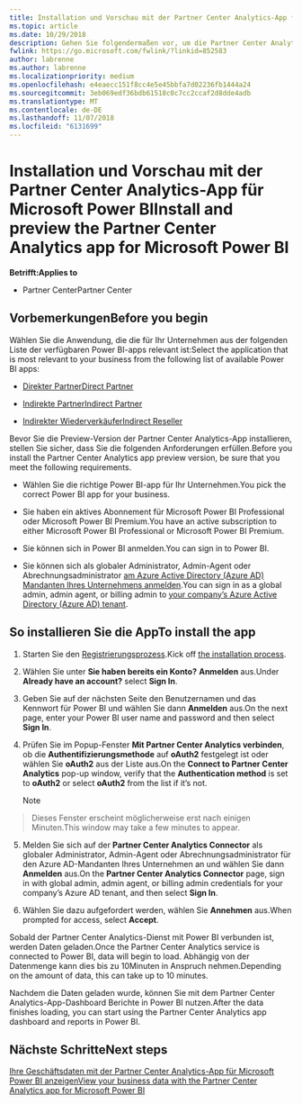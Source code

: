 ```yaml
---
title: Installation und Vorschau mit der Partner Center Analytics-App für Microsoft Power BI | Partner Center
ms.topic: article
ms.date: 10/29/2018
description: Gehen Sie folgendermaßen vor, um die Partner Center Analytics-App für Power BI anzusehen (für direkte Partner im CSP).
fwlink: https://go.microsoft.com/fwlink/?linkid=852583
author: labrenne
ms.author: labrenne
ms.localizationpriority: medium
ms.openlocfilehash: e4eaecc151f8cc4e5e45bbfa7d02236fb1444a24
ms.sourcegitcommit: 3eb069edf36bdb61518c0c7cc2ccaf2d8dde4adb
ms.translationtype: MT
ms.contentlocale: de-DE
ms.lasthandoff: 11/07/2018
ms.locfileid: "6131699"
---
```

# <a name="install-and-preview-the-partner-center-analytics-app-for-microsoft-power-bi"></a><span data-ttu-id="148dc-103">Installation und Vorschau mit der Partner Center Analytics-App für Microsoft Power BI</span><span class="sxs-lookup"><span data-stu-id="148dc-103">Install and preview the Partner Center Analytics app for Microsoft Power BI</span></span>

**<span data-ttu-id="148dc-104">Betrifft:</span><span class="sxs-lookup"><span data-stu-id="148dc-104">Applies to</span></span>**

- <span data-ttu-id="148dc-105">Partner Center</span><span class="sxs-lookup"><span data-stu-id="148dc-105">Partner Center</span></span>

## <a name="before-you-begin"></a><span data-ttu-id="148dc-106">Vorbemerkungen</span><span class="sxs-lookup"><span data-stu-id="148dc-106">Before you begin</span></span>

<span data-ttu-id="148dc-107">Wählen Sie die Anwendung, die die für Ihr Unternehmen aus der folgenden Liste der verfügbaren Power BI-apps relevant ist:</span><span class="sxs-lookup"><span data-stu-id="148dc-107">Select the application that is most relevant to your business from the following list of available Power BI apps:</span></span>
- [<span data-ttu-id="148dc-108">Direkter Partner</span><span class="sxs-lookup"><span data-stu-id="148dc-108">Direct Partner</span></span>](https://app.powerbi.com/groups/me/getdata/services/direct-providers-partner-analytics)

- [<span data-ttu-id="148dc-109">Indirekte Partner</span><span class="sxs-lookup"><span data-stu-id="148dc-109">Indirect Partner</span></span>](https://app.powerbi.com/groups/me/getdata/services/indirect-providers-partner-analytics)

- [<span data-ttu-id="148dc-110">Indirekter Wiederverkäufer</span><span class="sxs-lookup"><span data-stu-id="148dc-110">Indirect Reseller</span></span>](https://app.powerbi.com/groups/me/getdata/services/indirect-seller-partner-analytics)

<span data-ttu-id="148dc-111">Bevor Sie die Preview-Version der Partner Center Analytics-App installieren, stellen Sie sicher, dass Sie die folgenden Anforderungen erfüllen.</span><span class="sxs-lookup"><span data-stu-id="148dc-111">Before you install the Partner Center Analytics app preview version, be sure that you meet the following requirements.</span></span>

- <span data-ttu-id="148dc-112">Wählen Sie die richtige Power BI-app für Ihr Unternehmen.</span><span class="sxs-lookup"><span data-stu-id="148dc-112">You pick the correct Power BI app for your business.</span></span>

- <span data-ttu-id="148dc-113">Sie haben ein aktives Abonnement für Microsoft Power BI Professional oder Microsoft Power BI Premium.</span><span class="sxs-lookup"><span data-stu-id="148dc-113">You have an active subscription to either Microsoft Power BI Professional or Microsoft Power BI Premium.</span></span>

- <span data-ttu-id="148dc-114">Sie können sich in Power BI anmelden.</span><span class="sxs-lookup"><span data-stu-id="148dc-114">You can sign in to Power BI.</span></span>

- <span data-ttu-id="148dc-115">Sie können sich als globaler Administrator, Admin-Agent oder Abrechnungsadministrator [am Azure Active Directory (Azure AD) Mandanten Ihres Unternehmens anmelden](azure-active-directory-tenants-and-partner-center.md).</span><span class="sxs-lookup"><span data-stu-id="148dc-115">You can sign in as a global admin, admin agent, or billing admin to [your company’s Azure Active Directory (Azure AD) tenant](azure-active-directory-tenants-and-partner-center.md).</span></span>

## <a name="to-install-the-app"></a><span data-ttu-id="148dc-116">So installieren Sie die App</span><span class="sxs-lookup"><span data-stu-id="148dc-116">To install the app</span></span>

1. <span data-ttu-id="148dc-117">Starten Sie den [Registrierungsprozess](https://app.powerbi.com/getdata/services/partneranalytics?cpcode=PartnerCenterAnalytics&getDataForceConnect=true&alwaysPromptForContentProviderCreds=true).</span><span class="sxs-lookup"><span data-stu-id="148dc-117">Kick off [the installation process](https://app.powerbi.com/getdata/services/partneranalytics?cpcode=PartnerCenterAnalytics&getDataForceConnect=true&alwaysPromptForContentProviderCreds=true).</span></span>

2. <span data-ttu-id="148dc-118">Wählen Sie unter **Sie haben bereits ein Konto?** **Anmelden** aus.</span><span class="sxs-lookup"><span data-stu-id="148dc-118">Under **Already have an account?** select **Sign In**.</span></span> 

3.  <span data-ttu-id="148dc-119">Geben Sie auf der nächsten Seite den Benutzernamen und das Kennwort für Power BI und wählen Sie dann **Anmelden** aus.</span><span class="sxs-lookup"><span data-stu-id="148dc-119">On the next page, enter your Power BI user name and password and then select **Sign In**.</span></span> 

4.  <span data-ttu-id="148dc-120">Prüfen Sie im Popup-Fenster **Mit Partner Center Analytics verbinden**, ob die **Authentifizierungsmethode** auf **oAuth2** festgelegt ist oder wählen Sie **oAuth2** aus der Liste aus.</span><span class="sxs-lookup"><span data-stu-id="148dc-120">On the **Connect to Partner Center Analytics** pop-up window, verify that the **Authentication method** is set to **oAuth2** or select **oAuth2** from the list if it’s not.</span></span> 

    > [!NOTE]  
>  <span data-ttu-id="148dc-121">Dieses Fenster erscheint möglicherweise erst nach einigen Minuten.</span><span class="sxs-lookup"><span data-stu-id="148dc-121">This window may take a few minutes to appear.</span></span>

5.  <span data-ttu-id="148dc-122">Melden Sie sich auf der **Partner Center Analytics Connector** als globaler Administrator, Admin-Agent oder Abrechnungsadministrator für den Azure AD-Mandanten Ihres Unternehmen an und wählen Sie dann **Anmelden** aus.</span><span class="sxs-lookup"><span data-stu-id="148dc-122">On the **Partner Center Analytics Connector** page, sign in with global admin, admin agent, or billing admin credentials for your company’s Azure AD tenant, and then select **Sign In**.</span></span>
 
6.  <span data-ttu-id="148dc-123">Wählen Sie dazu aufgefordert werden, wählen Sie **Annehmen** aus.</span><span class="sxs-lookup"><span data-stu-id="148dc-123">When prompted for access, select **Accept**.</span></span> 

<span data-ttu-id="148dc-124">Sobald der Partner Center Analytics-Dienst mit Power BI verbunden ist, werden Daten geladen.</span><span class="sxs-lookup"><span data-stu-id="148dc-124">Once the Partner Center Analytics service is connected to Power BI, data will begin to load.</span></span> <span data-ttu-id="148dc-125">Abhängig von der Datenmenge kann dies bis zu 10Minuten in Anspruch nehmen.</span><span class="sxs-lookup"><span data-stu-id="148dc-125">Depending on the amount of data, this can take up to 10 minutes.</span></span> 

<span data-ttu-id="148dc-126">Nachdem die Daten geladen wurde, können Sie mit dem Partner Center Analytics-App-Dashboard Berichte in Power BI nutzen.</span><span class="sxs-lookup"><span data-stu-id="148dc-126">After the data finishes loading, you can start using the Partner Center Analytics app dashboard and reports in Power BI.</span></span>

## <a name="next-steps"></a><span data-ttu-id="148dc-127">Nächste Schritte</span><span class="sxs-lookup"><span data-stu-id="148dc-127">Next steps</span></span>

[<span data-ttu-id="148dc-128">Ihre Geschäftsdaten mit der Partner Center Analytics-App für Microsoft Power BI anzeigen</span><span class="sxs-lookup"><span data-stu-id="148dc-128">View your business data with the Partner Center Analytics app for Microsoft Power BI</span></span>](power-bi-app-for-direct-partners-use.md)
